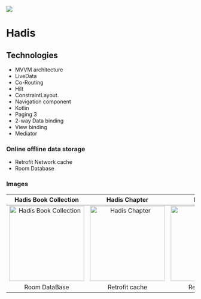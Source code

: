 ![](https://firebasestorage.googleapis.com/v0/b/student-present-app.appspot.com/o/logo%20(2).png?alt=media&token=050451a7-87f1-4347-b125-3e4aa4d0ba6b)
# Hadis

## Technologies  

- MVVM architecture
- LiveData
- Co-Routing
- Hilt
- ConstraintLayout.
- Navigation component
- Kotlin
- Paging 3
- 2-way Data binding
- View binding 
- Mediator

### Online offline data storage
- Retrofit Network cache
- Room Database


### Images

Hadis Book Collection             |  Hadis Chapter | Hadis List             |  Hadis Details
:-------------------------:|:-------------------------:|:-------------------------:|:-------------------------:
<img src="https://firebasestorage.googleapis.com/v0/b/student-present-app.appspot.com/o/hadis_1.jpeg?alt=media&token=7394810c-fa4d-47e9-ae87-38f1f61759c5" alt="Hadis Book Collection" width="200"/>  |  <img src="https://firebasestorage.googleapis.com/v0/b/student-present-app.appspot.com/o/hadis_2.jpeg?alt=media&token=d7778327-c5e4-4618-984b-7117eba83ec0" alt="Hadis Chapter" width="200"/>|<img src="https://firebasestorage.googleapis.com/v0/b/student-present-app.appspot.com/o/hadis_3.jpeg?alt=media&token=ee0ed27e-b259-46b3-a5a1-d1746116f0e0" alt="Hadis List" width="200"/>  |  <img src="https://firebasestorage.googleapis.com/v0/b/student-present-app.appspot.com/o/Hadis_4.jpeg?alt=media&token=54f84dfd-2a93-4574-98fd-f068ba80387f" alt="Hadis Details" width="200"/>
Room DataBase             |  Retrofit cache | Retrofit cache             |  Retrofit cache
